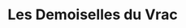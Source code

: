 ---
title: "Les Demoiselles du Vrac"
url: /saint-amarin/les-demoiselles-du-vrac/
shop: Lebensmittel
---